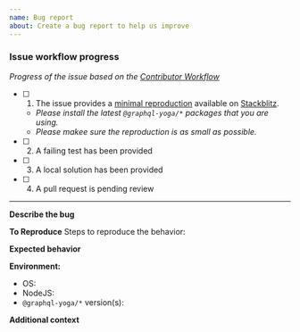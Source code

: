 ```yaml
---
name: Bug report
about: Create a bug report to help us improve
---
```


### Issue workflow progress

_Progress of the issue based on the [Contributor Workflow](https://github.com/the-guild-org/Stack/blob/master/CONTRIBUTING.md#a-typical-contributor-workflow)_

- [ ] 1. The issue provides a [minimal reproduction](https://en.wikipedia.org/wiki/Minimal_reproducible_example) available on [Stackblitz](https://stackblitz.com/fork/node).
  - _Please install the latest `@graphql-yoga/*` packages that you are using._
  - _Please makee sure the reproduction is as small as possible._
- [ ] 2. A failing test has been provided
- [ ] 3. A local solution has been provided
- [ ] 4. A pull request is pending review


---

**Describe the bug**
<!-- A clear and concise description of what the bug is. -->

**To Reproduce**
Steps to reproduce the behavior:

**Expected behavior**
<!-- A clear and concise description of what you expected to happen. -->

**Environment:**

- OS:
- NodeJS:
- `@graphql-yoga/*` version(s): 

**Additional context**
<!-- Add any other context about the problem here. -->
